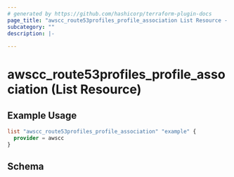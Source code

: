 ```yaml
---
# generated by https://github.com/hashicorp/terraform-plugin-docs
page_title: "awscc_route53profiles_profile_association List Resource - terraform-provider-awscc"
subcategory: ""
description: |-
  
---
```


# awscc_route53profiles_profile_association (List Resource)



## Example Usage

```terraform
list "awscc_route53profiles_profile_association" "example" {
  provider = awscc
}
```

<!-- schema generated by tfplugindocs -->
## Schema
